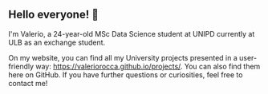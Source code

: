 ## Hello everyone! 👋

I'm Valerio, a 24-year-old MSc Data Science student at UNIPD currently at ULB as an exchange student.

On my website, you can find all my University projects presented in a user-friendly way: https://valeriorocca.github.io/projects/. You can also find them here on GitHub. If you have further questions or curiosities, feel free to contact me!
